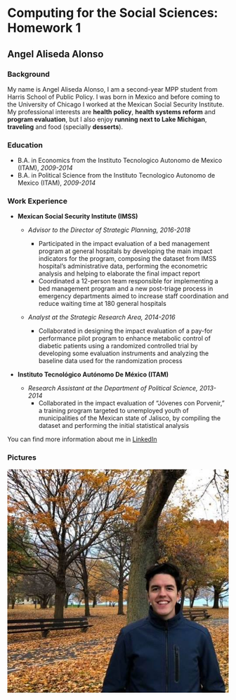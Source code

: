 # Computing for the Social Sciences: Homework 1
## Angel Aliseda Alonso 

### Background
My name is Angel Aliseda Alonso, I am a second-year MPP student from Harris School of Public Policy. I was born in Mexico and before coming to the University of Chicago I worked at the Mexican Social Security Institute. My professional interests are __health policy__, __health systems reform__ and __program evaluation__, but I also enjoy __running next to Lake Michigan__, __traveling__ and food (specially __desserts__).

### Education

* B.A. in Economics from the Instituto Tecnologico Autonomo de Mexico (ITAM), _2009-2014_
* B.A. in Political Science from the Instituto Tecnologico Autonomo de Mexico (ITAM), _2009-2014_

### Work Experience

* __Mexican Social Security Institute (IMSS)__
  * _Advisor to the Director of Strategic Planning, 2016-2018_
    * Participated in the impact evaluation of a bed management program at general hospitals by       developing the main impact indicators for the program, composing the dataset from IMSS         hospital’s administrative data, performing the econometric analysis and helping to             elaborate the final impact report
    * Coordinated a 12-person team responsible for implementing a bed management program and a       new post-triage process in emergency departments aimed to increase staff coordination and       reduce waiting time at 180 general hospitals
  
  * _Analyst at the Strategic Research Area, 2014-2016_
    * Collaborated in designing the impact evaluation of a pay-for performance pilot program to       enhance metabolic control of diabetic patients using a randomized controlled trial by          developing some evaluation instruments and analyzing the baseline data used for the            randomization process
    
* __Instituto Tecnológico Autónomo De México (ITAM)__
  * _Research Assistant at the Department of Political Science, 2013-2014_
    * Collaborated in the impact evaluation of “Jóvenes con Porvenir,” a training program            targeted to unemployed youth of municipalities of the Mexican state of Jalisco, by             compiling the dataset and performing the initial statistical analysis
    
You can find more information about me in [LinkedIn](https://www.linkedin.com/in/angel-aliseda-alonso-06a7aa74/)

### Pictures
![Picture of Angel](AAA.jpg)




